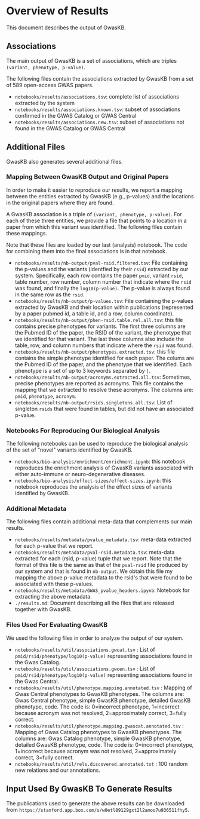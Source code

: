 # Overview of Results

This document describes the output of GwasKB.

## Associations

The main output of GwasKB is a set of associations, which are triples `(variant, phenotype, p-value)`.

The following files contain the associations extracted by GwasKB from a set of 589 open-access GWAS papers.

* `notebooks/results/associations.tsv`: complete list of associations extracted by the system
* `notebooks/results/associations.known.tsv`: subset of associations confirmed in the GWAS Catalog or GWAS Central
* `notebooks/results/associations.new.tsv`: subset of associations not found in the GWAS Catalog or GWAS Central

## Additional Files

GwasKB also generates several additional files.

### Mapping Between GwasKB Output and Original Papers

In order to make it easier to reproduce our results, we report a mapping between the entities extracted by GwasKB (e.g., p-values) and the locations in the original papers where they are found. 

A GwasKB association is a triple of `(variant, phenotype, p-value)`. For each of these three entities, we provide a file that points to a location in a paper from which this variant was identified. The following files contain these mappings.

Note that these files are loaded by our last (analysis) notebook. The code for combining them into the final associations is in that notebook.

* `notebooks/results/nb-output/pval-rsid.filtered.tsv`: File containing the p-values and the variants (identfied by their `rsid`) extracted by our system. Specifically, each row contains the paper `pmid`, variant `rsid`, table number, row number, column number that indicate where the `rsid` was found, and finally the `log10(p-value)`. The p-value is always found in the same row as the `rsid`.
* `notebooks/results/nb-output/p-values.tsv`: File containing the p-values extracted by GwasKB and their location within publications (represented by a paper pubmed id, a table id, and a row, column coordinate).
* `notebooks/results/nb-output/phen-rsid.table.rel.all.tsv`: this file contains precise phenotypes for variants. The first three columns are the Pubmed ID of the paper, the RSID of the variant, the phenotype that we identified for that variant. The last three columns also include the table, row, and column numbers that indicate where the `rsid` was found.
* `notebooks/results/nb-output/phenotypes.extracted.tsv`: this file contains the simple phenotype identified for each paper. The colums are the Pubmed ID of the paper, and the phenotype that we identified. Each phenotype is a set of up to 3 keywords separated by `|`.
* `notebooks/results/nb-output/acronyms.extracted.all.tsv`: Sometimes, precise phenotypes are reported as acronyms. This file contains the mapping that we extracted to resolve these acronyms. The columns are: `pmid`, `phenotype`, `acronym`.
* `notebooks/results/nb-output/rsids.singletons.all.tsv`: List of singleton `rsids` that were found in tables, but did not have an associated p-value.

### Notebooks For Reproducing Our Biological Analysis

The following notebooks can be used to reproduce the biological analysis of the set of "novel" variants identified by GwasKB.

* `notebooks/bio-analysis/enrichment/enrichment.ipynb`: this notebook reproduces the enrichment analysis of GwasKB variants associated with either auto-immune or neuro-degenerative diseases.
* `notebooks/bio-analysis/effect-sizes/effect-sizes.ipynb`: this notebook reproduces the analysis of the effect sizes of variants identified by GwasKB.

### Additional Metadata

The following files contain additional meta-data that complements our main results.

* `notebooks/results/metadata/pvalue_metadata.tsv`: meta-data extracted for each p-value that we report.
* `notebooks/results/metadata/pval-rsid.metadata.tsv`: meta-data extracted for each (rsid, p-value) tuple that we report. Note that the format of this file is the same as that of the `pval-rsid` file produced by our system and that is found in `nb-output`. We obtain this file my mapping the above p-value metadata to the rsid's that were found to be associated with these p-values.
* `notebooks/results/metadata/GWAS_pvalue_headers.ipynb`: Notebook for extracting the above metadata.
* `./results.md`: Document describing all the files that are released together with GwasKB.

### Files Used For Evaluating GwasKB

We used the following files in order to analyze the output of our system.

* `notebooks/results/util/associations.gwcat.tsv` : List of `pmid/rsid/phenotype/log10(p-value)` representing associations found in the Gwas Catalog.
* `notebooks/results/util/associations.gwcen.tsv` : List of `pmid/rsid/phenotype/log10(p-value)` representing associations found in the Gwas Central.
* `notebooks/results/util/phenotype.mapping.annotated.tsv` : Mapping of Gwas Central phenotypes to GwasKB phenotypes. The columns are: Gwas Central phenotype, simple GwasKB phenotype, detailed GwasKB phenotype, code. The code is: 0=incorrect phenotype, 1=incorrect because acronym was not resolved, 2=approximately correct, 3=fully correct.
* `notebooks/results/util/phenotype.mapping.gwascat.annotated.tsv` : Mapping of Gwas Catalog phenotypes to GwasKB phenotypes. The columns are: Gwas Catalog phenotype, simple GwasKB phenotype, detailed GwasKB phenotype, code. The code is: 0=incorrect phenotype, 1=incorrect because acronym was not resolved, 2=approximately correct, 3=fully correct.
* `notebooks/results/util/rels.discovered.annotated.txt` : 100 random new relations and our annotations.

## Input Used By GwasKB To Generate Results

The publications used to generate the above results can be downloaded from `https://stanford.app.box.com/s/w0etl89129gxt2l2amoo7u936511fhy5`.


